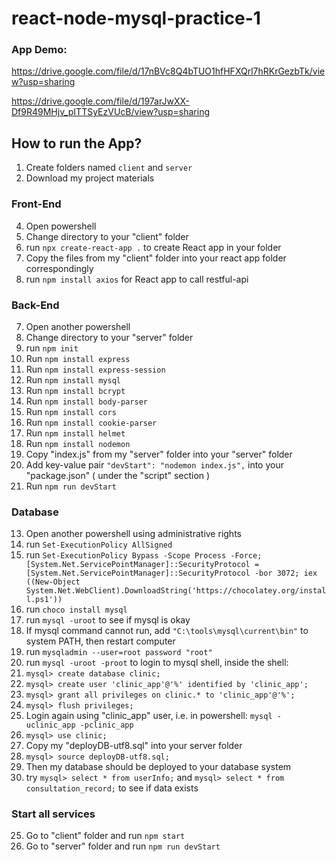 # react-node-mysql-practice-1
### App Demo:

https://drive.google.com/file/d/17nBVc8Q4bTUO1hfHFXQrl7hRKrGezbTk/view?usp=sharing

https://drive.google.com/file/d/197arJwXX-Df9R49MHjv_pITTSyEzVUcB/view?usp=sharing

## How to run the App?

1. Create folders named ```client``` and ```server```
2. Download my project materials

### Front-End

4. Open powershell
5. Change directory to your "client" folder
6. run ```npx create-react-app .``` to create React app in your folder
7. Copy the files from my "client" folder into your react app folder correspondingly
8. run ```npm install axios``` for React app to call restful-api

### Back-End

7. Open another powershell
8. Change directory to your "server" folder
9. run ```npm init```
10. Run ```npm install express```
11. Run ```npm install express-session```
12. Run ```npm install mysql```
13. Run ```npm install bcrypt```
14. Run ```npm install body-parser```
15. Run ```npm install cors```
16. Run ```npm install cookie-parser```
17. Run ```npm install helmet```
18. Run ```npm install nodemon```
19. Copy "index.js" from my "server" folder into your "server" folder
20. Add key-value pair ```"devStart": "nodemon index.js",``` into your "package.json" ( under the "script" section )
21. Run ```npm run devStart```

### Database

13. Open another powershell using administrative rights
14. run ```Set-ExecutionPolicy AllSigned```
15. run ```Set-ExecutionPolicy Bypass -Scope Process -Force; [System.Net.ServicePointManager]::SecurityProtocol = [System.Net.ServicePointManager]::SecurityProtocol -bor 3072; iex ((New-Object System.Net.WebClient).DownloadString('https://chocolatey.org/install.ps1'))```
16. run ```choco install mysql```
17. run ```mysql -uroot``` to see if mysql is okay
18. If mysql command cannot run, add ```"C:\tools\mysql\current\bin"``` to system PATH, then restart computer
19. run ```mysqladmin --user=root password "root"```
20. run ```mysql -uroot -proot``` to login to mysql shell, inside the shell:
21. ```mysql> create database clinic;```
22. ```mysql> create user 'clinic_app'@'%' identified by 'clinic_app';```
23. ```mysql> grant all privileges on clinic.* to 'clinic_app'@'%';```
24. ```mysql> flush privileges;```
25. Login again using "clinic_app" user, i.e. in powershell: ```mysql -uclinic_app -pclinic_app```
26. ```mysql> use clinic;```
27. Copy my "deployDB-utf8.sql" into your server folder
28. ```mysql> source deployDB-utf8.sql;```
29. Then my database should be deployed to your database system
30. try ```mysql> select * from userInfo;``` and ```mysql> select * from consultation_record;``` to see if data exists

### Start all services

25. Go to "client" folder and run ```npm start```
26. Go to "server" folder and run ```npm run devStart```
